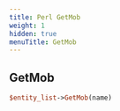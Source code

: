 ```yaml
---
title: Perl GetMob
weight: 1
hidden: true
menuTitle: GetMob
---
```

## GetMob
```perl
$entity_list->GetMob(name)
```